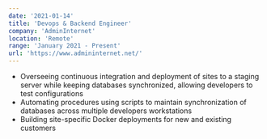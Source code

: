 ```yaml
---
date: '2021-01-14'
title: 'Devops & Backend Engineer'
company: 'AdminInternet'
location: 'Remote'
range: 'January 2021 - Present'
url: 'https://www.admininternet.net/'
---
```


- Overseeing continuous integration and deployment of sites to a staging server while keeping databases synchronized, allowing developers to test configurations
- Automating procedures using scripts to maintain synchronization of databases across multiple developers workstations
- Building site-specific Docker deployments for new and existing customers
